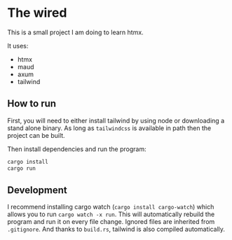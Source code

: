 # The wired

This is a small project I am doing to learn htmx.

It uses:

- htmx
- maud
- axum
- tailwind

## How to run

First, you will need to either install tailwind by using node or downloading a stand alone binary. As long as `tailwindcss` is available in path then the project can be built.

Then install dependencies and run the program:

```sh
cargo install
cargo run
```

## Development

I recommend installing cargo watch (`cargo install cargo-watch`) which allows you to run `cargo watch -x run`. This will automatically rebuild the program and run it on every file change. Ignored files are inherited from `.gitignore`. And thanks to `build.rs`, tailwind is also compiled automatically.
